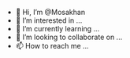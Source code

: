 - 👋 Hi, I’m @Mosakhan
- 👀 I’m interested in ...
- 🌱 I’m currently learning ...
- 💞️ I’m looking to collaborate on ...
- 📫 How to reach me ...

<!---
Mosakhan/Mosakhan is a ✨ special ✨ repository because its `README.md` (this file) appears on your GitHub profile.
You can click the Preview link to take a look at your changes.
--->
